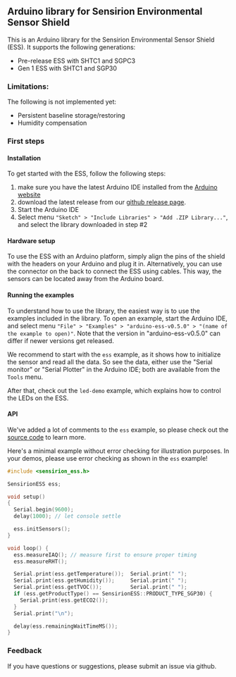 ## Arduino library for Sensirion Environmental Sensor Shield

This is an Arduino library for the Sensirion Environmental Sensor
Shield (ESS). It supports the following generations:

- Pre-release ESS with SHTC1 and SGPC3
- Gen 1 ESS with SHTC1 and SGP30  

### Limitations:
The following is not implemented yet:

- Persistent baseline storage/restoring
- Humidity compensation

### First steps

#### Installation
To get started with the ESS, follow the following steps:

1. make sure you have the latest Arduino IDE installed from the [Arduino website](https://www.arduino.cc/en/Main/Software)
2. download the latest release from our [github release page](https://github.com/Sensirion/arduino-ess/releases).
3. Start the Arduino IDE
4. Select menu `"Sketch" > "Include Libraries" > "Add .ZIP Library..."`, and select the library downloaded in step #2

#### Hardware setup
To use the ESS with an Arduino platform, simply align the pins of the shield with the headers on your Arduino and plug it in. Alternatively, you can use the connector on the back to connect the ESS using cables. This way, the sensors can be located away from the Arduino board.

#### Running the examples
To understand how to use the library, the easiest way is to use the examples included in the library. To open an example, start the Arduino IDE, and select menu `"File" > "Examples" > "arduino-ess-v0.5.0" > "(name of the example to open)"`. Note that the version in "arduino-ess-v0.5.0" can differ if newer versions get released.

We recommend to start with the `ess` example, as it shows how to initialize the sensor and read all the data. So see the data, either use the "Serial monitor" or "Serial Plotter" in the Arduino IDE; both are available from the `Tools` menu.

After that, check out the `led-demo` example, which explains how to control the LEDs on the ESS.

#### API

We've added a lot of comments to the `ess` example, so please check out the [source code](https://github.com/Sensirion/arduino-ess/blob/master/examples/ess/ess.ino) to learn more.


Here's a minimal example without error checking for illustration purposes.
In your demos, please use error checking as shown in the `ess` example!
```c++
#include <sensirion_ess.h>

SensirionESS ess;

void setup()
{
  Serial.begin(9600);
  delay(1000); // let console settle

  ess.initSensors();
}

void loop() {
  ess.measureIAQ(); // measure first to ensure proper timing
  ess.measureRHT();

  Serial.print(ess.getTemperature());  Serial.print(" ");
  Serial.print(ess.getHumidity());     Serial.print(" ");
  Serial.print(ess.getTVOC());         Serial.print(" ");
  if (ess.getProductType() == SensirionESS::PRODUCT_TYPE_SGP30) {
    Serial.print(ess.getECO2());
  }
  Serial.print("\n");

  delay(ess.remainingWaitTimeMS());
}
```

### Feedback
If you have questions or suggestions, please submit an issue via github.
